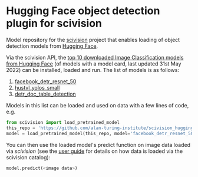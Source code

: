 # Hugging Face object detection plugin for scivision

Model repository for the [scivision](https://scivision.readthedocs.io/) project that enables loading of object detection models from [Hugging Face](https://huggingface.co/models?pipeline_tag=object-detection&sort=downloads).

Via the scivision API, the [top 10 downloaded Image Classification models from Hugging Face](https://huggingface.co/models?pipeline_tag=object-detection&sort=downloads) (of models with a model card, last updated 31st May 2022) can be installed, loaded and run. The list of models is as follows:

1. [facebook_detr_resnet_50](https://huggingface.co/facebook/detr-resnet-50)
2. [hustvl_yolos_small](https://huggingface.co/hustvl/yolos-small)
3. [detr_doc_table_detection](https://huggingface.co/TahaDouaji/detr-doc-table-detection)

Models in this list can be loaded and used on data with a few lines of code, e.g.

```python
from scivision import load_pretrained_model
this_repo = 'https://github.com/alan-turing-institute/scivision_huggingface_objectdetection'
model = load_pretrained_model(this_repo, model='facebook_detr_resnet_50')
```

You can then use the loaded model's predict function on image data loaded via *scivision* (see the [user guide](https://scivision.readthedocs.io/en/latest/user_guide.html) for details on how data is loaded via the scivision catalog):

```python
model.predict(<image data>)
```
